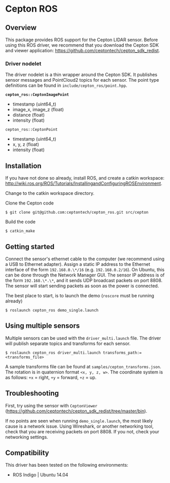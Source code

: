 # Cepton ROS

## Overview

This package provides ROS support for the Cepton LIDAR sensor. Before using this ROS driver, we recommend that you download the Cepton SDK and viewer application: <https://github.com/ceptontech/cepton_sdk_redist>.

### Driver nodelet

The driver nodelet is a thin wrapper around the Cepton SDK. It publishes sensor messages and PointCloud2 topics for each sensor. The point type definitions can be found in `include/cepton_ros/point.hpp`.

**`cepton_ros::CeptonImagePoint`**

- timestamp (uint64_t)
- image_x, image_z (float)
- distance (float)
- intensity (float)

`cepton_ros::CeptonPoint`

- timestamp (uint64_t)
- x, y, z (float)
- intensity (float)

## Installation

If you have not done so already, install ROS, and create a catkin workspace: <http://wiki.ros.org/ROS/Tutorials/InstallingandConfiguringROSEnvironment>.

Change to the catkin workspace directory.

Clone the Cepton code

    $ git clone git@github.com:ceptontech/cepton_ros.git src/cepton

Build the code

    $ catkin_make

## Getting started

Connect the sensor's ethernet cable to the computer (we recommend using a USB to Ethernet adapter). Assign a static IP address to the Ethernet interface of the form `192.168.0.\*/16` (e.g. `192.168.0.2/16`). On Ubuntu, this can be done through the Network Manager GUI. The sensor IP address is of the form `192.168.\*.\*`, and it sends UDP broadcast packets on port 8808. The sensor will start sending packets as soon as the power is connected.

The best place to start, is to launch the demo (`roscore` must be running already)

    $ roslaunch cepton_ros demo_single.launch

## Using multiple sensors

Multiple sensors can be used with the `driver_multi.launch` file. The driver will publish separate topics and transforms for each sensor.

    $ roslaunch cepton_ros driver_multi.launch transforms_path:=<transforms_file>

A sample transforms file can be found at `samples/cepton_transforms.json`. The rotation is in quaternion format `<x, y, z, w>`. The coordinate system is as follows: `+x` = right, `+y` = forward, `+z` = up.

## Troubleshooting

First, try using the sensor with `CeptonViewer` (https://github.com/ceptontech/cepton_sdk_redist/tree/master/bin).

If no points are seen when running `demo_single.launch`, the most likely cause is a network issue. Using Wireshark, or another networking tool, check that you are receiving packets on port 8808. If you not, check your networking settings.

## Compatibility

This driver has been tested on the following environments:

- ROS Indigo | Ubuntu 14.04

